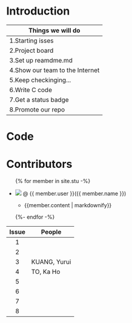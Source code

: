 # Introduction

| Things we will do             |
| ------------------------------|
|1.Starting isses               |
|2.Project board                |
|3.Set up reamdme.md            |
|4.Show our team to the Internet|
|5.Keep checkinging...          |
|6.Write C code                 |
|7.Get a status badge           |
|8.Promote our repo             |

# Code

# Contributors
<ul>
{% for member in site.stu -%}
  <li>
  <p> <img src="{{member.image}}"> @ {{ member.user }}({{ member.name }})
    <ul><li>{{member.content | markdownify}}</li></ul>
  </p>
  </li>
{%- endfor -%}
</ul>


| Issue |People      |
|:-----:|------------|
| 1     |            |
| 2     |            |
| 3     |KUANG, Yurui|
| 4     |TO, Ka Ho   |
| 5     |            |
| 6     |            |
| 7     |            |
| 8     |            |
